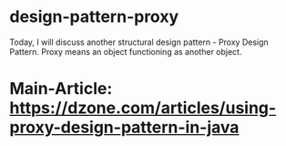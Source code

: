 # design-pattern-proxy
Today, I will discuss another structural design pattern - Proxy Design Pattern. Proxy means an object functioning as another object.
# Main-Article: https://dzone.com/articles/using-proxy-design-pattern-in-java
